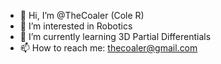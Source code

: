 - 👋 Hi, I’m @TheCoaler (Cole R)
- 👀 I’m interested in Robotics
- 🌱 I’m currently learning 3D Partial Differentials
- 📫 How to reach me: thecoaler@gmail.com

<!---
TheCoaler/TheCoaler is a ✨ special ✨ repository because its `README.md` (this file) appears on your GitHub profile.
You can click the Preview link to take a look at your changes.
--->
